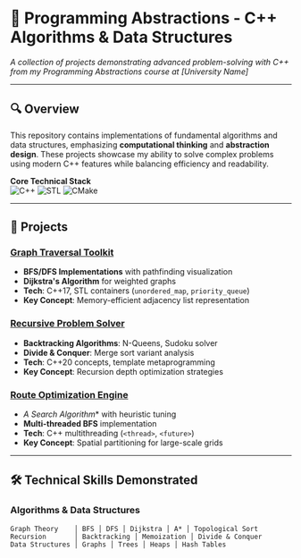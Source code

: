 # 🧠 Programming Abstractions - C++ Algorithms & Data Structures

*A collection of projects demonstrating advanced problem-solving with C++ from my Programming Abstractions course at [University Name]*

---

## 🔍 Overview
This repository contains implementations of fundamental algorithms and data structures, emphasizing **computational thinking** and **abstraction design**. These projects showcase my ability to solve complex problems using modern C++ features while balancing efficiency and readability.

**Core Technical Stack**  
![C++](https://img.shields.io/badge/C++-17%2F20-blue?logo=c%2B%2B&style=flat)
![STL](https://img.shields.io/badge/Standard_Template_Library-(STL)-informational)
![CMake](https://img.shields.io/badge/Build-CMake-yellowgreen)

---

## 🧩 Projects

### [Graph Traversal Toolkit](/graph-algorithms)
- **BFS/DFS Implementations** with pathfinding visualization
- **Dijkstra's Algorithm** for weighted graphs
- **Tech**: C++17, STL containers (`unordered_map`, `priority_queue`)
- **Key Concept**: Memory-efficient adjacency list representation

### [Recursive Problem Solver](/recursion)
- **Backtracking Algorithms**: N-Queens, Sudoku solver
- **Divide & Conquer**: Merge sort variant analysis
- **Tech**: C++20 concepts, template metaprogramming
- **Key Concept**: Recursion depth optimization strategies

### [Route Optimization Engine](/pathfinding)
- **A* Search Algorithm** with heuristic tuning
- **Multi-threaded BFS** implementation
- **Tech**: C++ multithreading (`<thread>`, `<future>`)
- **Key Concept**: Spatial partitioning for large-scale grids

---

## 🛠️ Technical Skills Demonstrated

### **Algorithms & Data Structures**
```text
Graph Theory    │ BFS │ DFS │ Dijkstra │ A* │ Topological Sort
Recursion       │ Backtracking │ Memoization │ Divide & Conquer
Data Structures │ Graphs │ Trees │ Heaps │ Hash Tables
